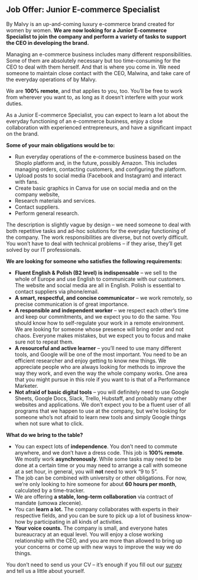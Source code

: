 ## Job Offer: Junior E-commerce Specialist

By Malvy is an up-and-coming luxury e-commerce brand created for women by women. **We are now looking for a Junior E-commerce Specialist to join the company and perform a variety of tasks to support the CEO in developing the brand.**

Managing an e-commerce business includes many different responsibilities. Some of them are absolutely necessary but too time-consuming for the CEO to deal with them herself. And that is where you come in. We need someone to maintain close contact with the CEO, Malwina, and take care of the everyday operations of by Malvy.

We are **100% remote**, and that applies to you, too. You’ll be free to work from wherever you want to, as long as it doesn’t interfere with your work duties.

As a Junior E-commerce Specialist, you can expect to learn a lot about the  everyday functioning of an e-commerce business, enjoy a close collaboration with experienced entrepreneurs, and have a significant impact on the brand.

**Some of your main obligations would be to:**
- Run everyday operations of the e-commerce business based on the Shoplo platform and, in the future, possibly Amazon. This includes managing orders, contacting customers, and configuring the platform.
- Upload posts to social media (Facebook and Instagram) and interact with fans.
- Create basic graphics in Canva for use on social media and on the company website,
- Research materials and services.
- Contact suppliers.
- Perform general research.

The description is slightly vague by design – we need someone to deal with both repetitive tasks and ad-hoc solutions for the everyday functioning of the company. The work responsibilities are diverse, but not overly difficult. You won’t have to deal with technical problems – if they arise, they’ll get solved by our IT professionals.

**We are looking for someone who satisfies the following requirements:**
- **Fluent English & Polish (B2 level) is indispensable** – we sell to the whole of Europe and use English to communicate with our customers. The website and social media are all in English. Polish is essential to contact suppliers via phone/email.
- **A smart, respectful, and concise communicator** – we work remotely, so precise communication is of great importance.
- **A responsible and independent worker** – we respect each other’s time and keep our commitments, and we expect you to do the same. You should know how to self-regulate your work in a remote environment. We are looking for someone whose presence will bring order and not chaos. Everyone makes mistakes, but we expect you to focus and make sure not to repeat them.
- **A resourceful and active learner** – you’ll need to use many different tools, and Google will be one of the most important. You need to be an efficient researcher and enjoy getting to know new things. We appreciate people who are always looking for methods to improve the way they work, and even the way the whole company works. One area that you might pursue in this role if you want to is that of a Performance Marketer.
- **Not afraid of basic digital tools** – you will definitely need to use Google Sheets, Google Docs, Slack, Trello, Hubstaff, and probably many other websites and applications. We don’t expect you to be a fluent user of all programs that we happen to use at the company, but we’re looking for someone who’s not afraid to learn new tools and simply Google things when not sure what to click.

**What do we bring to the table?**
- You can expect lots of **independence**. You don’t need to commute anywhere, and we don’t have a dress code. This job is **100% remote**. We mostly work **asynchronously**. While some tasks may need to be done at a certain time or you may need to arrange a call with someone at a set hour, in general, you will **not** need to work “9 to 5”.
- The job can be combined with university or other obligations. For now, we’re only looking to hire someone for about **60 hours per month**, calculated by a time-tracker. 
- We are offering **a stable, long-term collaboration** via contract of mandate (umowa zlecenie).
- You can **learn a lot.** The company collaborates with experts in their respective fields, and you can be sure to pick up a lot of business know-how by participating in all kinds of activities.
- **Your voice counts.** The company is small, and everyone hates bureaucracy at an equal level. You will enjoy a close working relationship with the CEO, and you are more than allowed to bring up your concerns or come up with new ways to improve the way we do things.

You don’t need to send us your CV – it’s enough if you fill out our [survey](https://forms.gle/U1bNtSgr8jiBmGTw9) and tell us a little about yourself.
